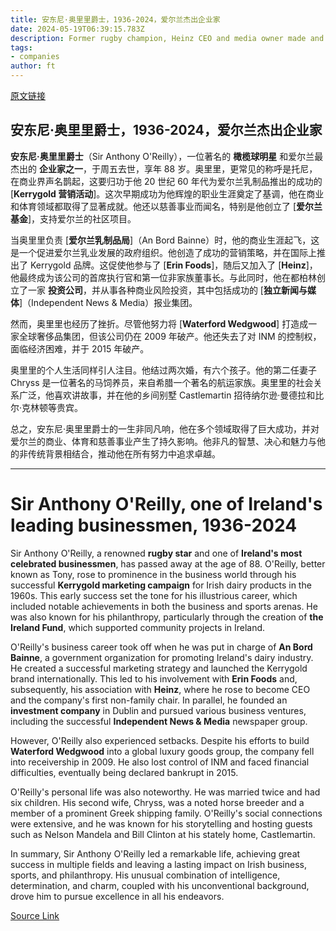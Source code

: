 ```yaml
---
title: 安东尼·奥里里爵士，1936-2024，爱尔兰杰出企业家
date: 2024-05-19T06:39:15.783Z
description: Former rugby champion, Heinz CEO and media owner made and lost one of his country’s biggest fortunes
tags: 
- companies
author: ft
---
```


[原文链接](https://ft.com/content/8c829698-dca4-4818-bcef-3cdbc5d68802)

## 安东尼·奥里里爵士，1936-2024，爱尔兰杰出企业家

**安东尼·奥里里爵士**（Sir Anthony O'Reilly），一位著名的 **橄榄球明星** 和爱尔兰最杰出的 **企业家之一**，于周五去世，享年 88 岁。奥里里，更常见的称呼是托尼，在商业界声名鹊起，这要归功于他 20 世纪 60 年代为爱尔兰乳制品推出的成功的 [**Kerrygold 营销活动**]。这次早期成功为他辉煌的职业生涯奠定了基调，他在商业和体育领域都取得了显著成就。他还以慈善事业而闻名，特别是他创立了 [**爱尔兰基金**]，支持爱尔兰的社区项目。

当奥里里负责 [**爱尔兰乳制品局**]（An Bord Bainne）时，他的商业生涯起飞，这是一个促进爱尔兰乳业发展的政府组织。他创造了成功的营销策略，并在国际上推出了 Kerrygold 品牌。这促使他参与了 [**Erin Foods**]，随后又加入了 [**Heinz**]，他最终成为该公司的首席执行官和第一位非家族董事长。与此同时，他在都柏林创立了一家 **投资公司**，并从事各种商业风险投资，其中包括成功的 [**独立新闻与媒体**]（Independent News & Media）报业集团。

然而，奥里里也经历了挫折。尽管他努力将 [**Waterford Wedgwood**] 打造成一家全球奢侈品集团，但该公司仍在 2009 年破产。他还失去了对 INM 的控制权，面临经济困难，并于 2015 年破产。

奥里里的个人生活同样引人注目。他结过两次婚，有六个孩子。他的第二任妻子 Chryss 是一位著名的马饲养员，来自希腊一个著名的航运家族。奥里里的社会关系广泛，他喜欢讲故事，并在他的乡间别墅 Castlemartin 招待纳尔逊·曼德拉和比尔·克林顿等贵宾。

总之，安东尼·奥里里爵士的一生非同凡响，他在多个领域取得了巨大成功，并对爱尔兰的商业、体育和慈善事业产生了持久影响。他非凡的智慧、决心和魅力与他的非传统背景相结合，推动他在所有努力中追求卓越。

---

# Sir Anthony O'Reilly, one of Ireland's leading businessmen, 1936-2024

Sir Anthony O'Reilly, a renowned **rugby star** and one of **Ireland's most celebrated businessmen**, has passed away at the age of 88. O'Reilly, better known as Tony, rose to prominence in the business world through his successful **Kerrygold marketing campaign** for Irish dairy products in the 1960s. This early success set the tone for his illustrious career, which included notable achievements in both the business and sports arenas. He was also known for his philanthropy, particularly through the creation of **the Ireland Fund**, which supported community projects in Ireland.

O'Reilly's business career took off when he was put in charge of **An Bord Bainne**, a government organization for promoting Ireland's dairy industry. He created a successful marketing strategy and launched the Kerrygold brand internationally. This led to his involvement with **Erin Foods** and, subsequently, his association with **Heinz**, where he rose to become CEO and the company's first non-family chair. In parallel, he founded an **investment company** in Dublin and pursued various business ventures, including the successful **Independent News & Media** newspaper group.

However, O'Reilly also experienced setbacks. Despite his efforts to build **Waterford Wedgwood** into a global luxury goods group, the company fell into receivership in 2009. He also lost control of INM and faced financial difficulties, eventually being declared bankrupt in 2015.

O'Reilly's personal life was also noteworthy. He was married twice and had six children. His second wife, Chryss, was a noted horse breeder and a member of a prominent Greek shipping family. O'Reilly's social connections were extensive, and he was known for his storytelling and hosting guests such as Nelson Mandela and Bill Clinton at his stately home, Castlemartin.

In summary, Sir Anthony O'Reilly led a remarkable life, achieving great success in multiple fields and leaving a lasting impact on Irish business, sports, and philanthropy. His unusual combination of intelligence, determination, and charm, coupled with his unconventional background, drove him to pursue excellence in all his endeavors.

[Source Link](https://ft.com/content/8c829698-dca4-4818-bcef-3cdbc5d68802)

